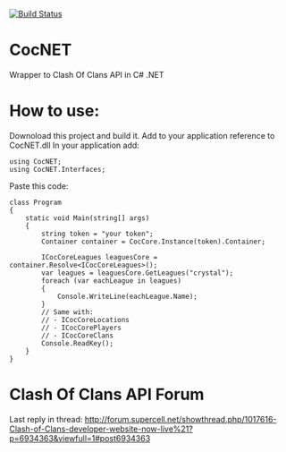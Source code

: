 [![Build Status](https://travis-ci.org/smietanka/CocNET.svg?branch=master)](https://travis-ci.org/smietanka/CocNET)
# CocNET
Wrapper to Clash Of Clans API in C# .NET

# How to use:
Downoload this project and build it.
Add to your application reference to CocNET.dll
In your application add: 
```
using CocNET;
using CocNET.Interfaces;
```

Paste this code:
```
class Program
{
    static void Main(string[] args)
    {
        string token = "your token";
        Container container = CocCore.Instance(token).Container;

        ICocCoreLeagues leaguesCore = container.Resolve<ICocCoreLeagues>();
        var leagues = leaguesCore.GetLeagues("crystal");
        foreach (var eachLeague in leagues)
        {
            Console.WriteLine(eachLeague.Name);
        }
        // Same with:
        // - ICocCoreLocations
        // - ICocCorePlayers
        // - ICocCoreClans
        Console.ReadKey();
    }
}
```

# Clash Of Clans API Forum
Last reply in thread: http://forum.supercell.net/showthread.php/1017616-Clash-of-Clans-developer-website-now-live%21?p=6934363&viewfull=1#post6934363
